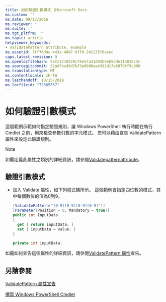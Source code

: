 ```yaml
---
title: 如何驗證引數模式 |Microsoft Docs
ms.custom: ''
ms.date: 09/13/2016
ms.reviewer: ''
ms.suite: ''
ms.tgt_pltfrm: ''
ms.topic: article
helpviewer_keywords:
- ValidatePattern attribute, example
ms.assetid: 7ff76d4c-443a-4887-9ff8-241225f0aeec
caps.latest.revision: 9
ms.openlocfilehash: 5efc1210328c76e57a31d93b9eb52de114816c3c
ms.sourcegitcommit: 52a67bcd9d7bf3e8600ea4302d1fa8970ff9c998
ms.translationtype: MT
ms.contentlocale: zh-TW
ms.lasthandoff: 10/15/2019
ms.locfileid: "72365557"
---
```

# <a name="how-to-validate-an-argument-pattern"></a>如何驗證引數模式

這個範例示範如何指定驗證規則，讓 Windows PowerShell 執行時間在執行 Cmdlet 之前，用來檢查參數引數的字元模式。 您可以藉由宣告 ValidatePattern 屬性來設定此驗證規則。

> [!NOTE]
> 如需定義此屬性之類別的詳細資訊，請參閱[Validatepatternattribute](/dotnet/api/System.Management.Automation.ValidatePatternAttribute)。

## <a name="to-validate-an-argument-pattern"></a>驗證引數模式

- 加入 Validate 屬性，如下列程式碼所示。 這個範例會指定四位數的模式，其中每個數位的值為0到9。

    ```csharp
    [ValidatePattern("[0-9][0-9][0-9][0-9]")]
    [Parameter(Position = 0, Mandatory = true)]
    public int InputData
    {
      get { return inputData; }
      set { inputData = value; }
    }

    private int inputData;
    ```

如需如何宣告這個屬性的詳細資訊，請參閱[ValidatePattern 屬性](./validatepattern-attribute-declaration.md)宣告。

## <a name="see-also"></a>另請參閱

[ValidatePattern 屬性宣告](./validatepattern-attribute-declaration.md)

[撰寫 Windows PowerShell Cmdlet](./writing-a-windows-powershell-cmdlet.md)

